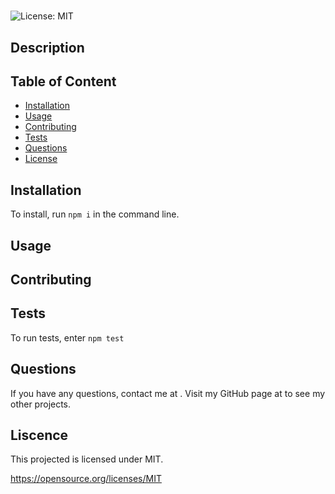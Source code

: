 # 

  ![License: MIT](https://img.shields.io/badge/License-MIT-yellow.svg)

  ## Description
  
  

  ## Table of Content
  - [Installation](#installation)
  - [Usage](#usage)
  - [Contributing](#contributing)
  - [Tests](#tests)
  - [Questions](#questions)
  - [License](#license)

  ## Installation

  To install, run ```npm i``` in the command line.

  ## Usage

  

  ## Contributing

  

  ## Tests
  
  To run tests, enter ```npm test```

  ## Questions

  If you have any questions, contact me at . Visit my GitHub page at [](https://github.com//) to see my other projects.

  ## Liscence
    
This projected is licensed under MIT.

  https://opensource.org/licenses/MIT

